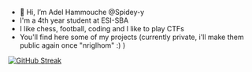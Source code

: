 - 👋 Hi, I’m Adel Hammouche @Spidey-y
- I'm a 4th year student at ESI-SBA
- I like chess, football, coding and I like to play CTFs
- You'll find here some of my projects (currently private, i'll make them public again once "nriglhom" :) )

[![GitHub Streak](https://streak-stats.demolab.com?user=Spidey-y&theme=radical&hide_border=true&border_radius=4.8&date_format=M%20j%5B%2C%20Y%5D)](https://git.io/streak-stats)
<!---
Spidey-y/Spidey-y is a ✨ special ✨ repository because its `README.md` (this file) appears on your GitHub profile.
You can click the Preview link to take a look at your changes.
--->
